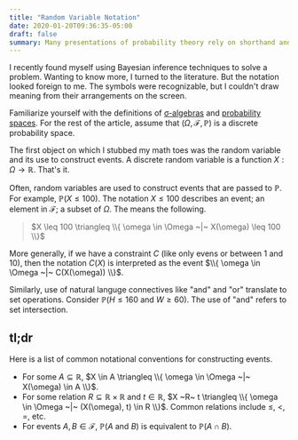 ```yaml
---
title: "Random Variable Notation"
date: 2020-01-20T09:36:35-05:00
draft: false
summary: Many presentations of probability theory rely on shorthand and intuitive, yet informal, definitions of events. This can be confusing for those of use just learning the subject or returning to it after years. In this post, let's clear up some of the notation surrounding random variables and events.
---
```


I recently found myself using Bayesian inference techniques to solve a
problem. Wanting to know more, I turned to the literature. But the notation
looked foreign to me. The symbols were recognizable, but I couldn't draw
meaning from their arrangements on the screen.

Familiarize yourself with the definitions of
[σ-algebras](https://en.wikipedia.org/wiki/%CE%A3-algebra#Definition) and
[probability
spaces](https://en.wikipedia.org/wiki/Probability_space#Definition). For the
rest of the article, assume that $(\Omega,\mathcal{F},\mathbb{P})$ is a
discrete probability space.

The first object on which I stubbed my math toes was the random variable and
its use to construct events. A discrete random variable is a function $X:
\Omega \rightarrow \mathbb{R}$. That's it.

Often, random variables are used to construct events that are passed to
$\mathbb{P}$. For example, $\mathbb{P}(X \leq 100)$. The notation $X \leq
100$ describes an event; an element in $\mathcal{F}$; a subset of $\Omega$.
The means the following.

> $X \leq 100 \triangleq \\{ \omega \in \Omega ~|~ X(\omega)  \leq 100 \\}$

More generally, if we have a constraint $C$ (like only evens or between 1 and
10), then the notation $C(X)$ is interpreted as the event $\\{ \omega \in
\Omega ~|~ C(X(\omega)) \\}$.

Similarly, use of natural languge connectives like "and" and "or" translate
to set operations. Consider $\mathbb{P}(H \leq 160 ~\mathrm{and}~ W \geq
60)$. The use of "and" refers to set intersection.

## tl;dr

Here is a list of common notational conventions for constructing events.

* For some $A \subseteq \mathbb{R}$,
  $X \in A \triangleq \\{ \omega \in \Omega ~|~ X(\omega) \in A \\}$.
* For some relation $R \subseteq \mathbb{R} \times \mathbb{R}$ and $t \in \mathbb{R}$,
  $X ~R~ t \triangleq \\{ \omega \in \Omega ~|~ (X(\omega), t) \in R \\}$. Common relations include $\leq$, $<$, $=$, etc.
* For events $A,B \in \mathcal{F}$, $\mathbb{P}(A ~\mathrm{and}~ B)$ is equivalent to $\mathbb{P}(A \cap B)$.

